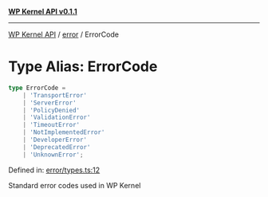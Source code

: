 [**WP Kernel API v0.1.1**](../../README.md)

---

[WP Kernel API](../../README.md) / [error](../README.md) / ErrorCode

# Type Alias: ErrorCode

```ts
type ErrorCode =
	| 'TransportError'
	| 'ServerError'
	| 'PolicyDenied'
	| 'ValidationError'
	| 'TimeoutError'
	| 'NotImplementedError'
	| 'DeveloperError'
	| 'DeprecatedError'
	| 'UnknownError';
```

Defined in: [error/types.ts:12](https://github.com/theGeekist/wp-kernel/blob/main/packages/kernel/src/error/types.ts#L12)

Standard error codes used in WP Kernel
